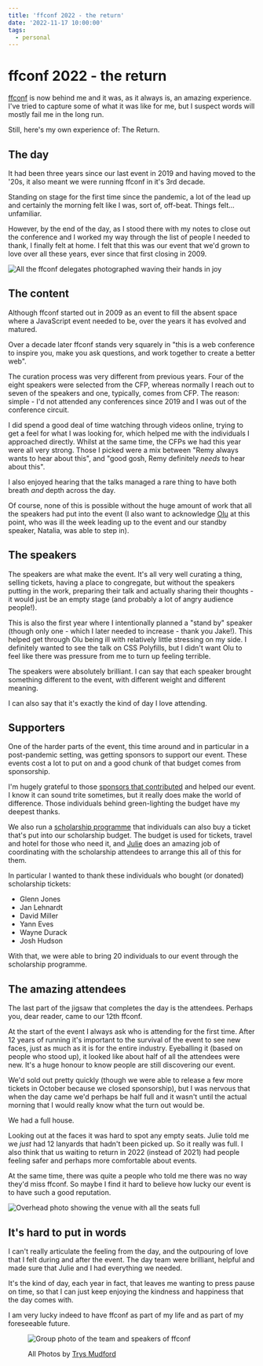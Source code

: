 ```yaml
---
title: 'ffconf 2022 - the return'
date: '2022-11-17 10:00:00'
tags:
  - personal
---
```


# ffconf 2022 - the return

[ffconf](https://2022.ffconf.org) is now behind me and it was, as it always is, an amazing experience. I've tried to capture some of what it was like for me, but I suspect words will mostly fail me in the long run.

Still, here's my own experience of: The Return.

<!--more-->

## The day

It had been three years since our last event in 2019 and having moved to the '20s, it also meant we were running ffconf in it's 3rd decade.

Standing on stage for the first time since the pandemic, a lot of the lead up and certainly the morning felt like I was, sort of, off-beat. Things felt…unfamiliar.

However, by the end of the day, as I stood there with my notes to close out the conference and I worked my way through the list of people I needed to thank, I finally felt at home. I felt that this was our event that we'd grown to love over all these years, ever since that first closing in 2009.

![All the ffconf delegates photographed waving their hands in joy](/images/ffconf-2022/everyone.jpg)

## The content

Although ffconf started out in 2009 as an event to fill the absent space where a JavaScript event needed to be, over the years it has evolved and matured.

Over a decade later ffconf stands very squarely in "this is a web conference to inspire you, make you ask questions, and work together to create a better web".

The curation process was very different from previous years. Four of the eight speakers were selected from the CFP, whereas normally I reach out to seven of the speakers and one, typically, comes from CFP. The reason: simple - I'd not attended any conferences since 2019 and I was out of the conference circuit.

I did spend a good deal of time watching through videos online, trying to get a feel for what I was looking for, which helped me with the individuals I approached directly. Whilst at the same time, the CFPs we had this year were all very strong. Those I picked were a mix between "Remy always wants to hear about this", and "good gosh, Remy definitely *needs* to hear about this".

I also enjoyed hearing that the talks managed a rare thing to have both breath _and_ depth across the day.

Of course, none of this is possible without the huge amount of work that all the speakers had put into the event (I also want to acknowledge [Olu](https://olu.online/) at this point, who was ill the week leading up to the event and our standby speaker, Natalia, was able to step in).

## The speakers

The speakers are what make the event. It's all very well curating a thing, selling tickets, having a place to congregate, but without the speakers putting in the work, preparing their talk and actually sharing their thoughts - it would just be an empty stage (and probably a lot of angry audience people!).

This is also the first year where I intentionally planned a "stand by" speaker (though only one - which I later needed to increase - thank you Jake!). This helped get through Olu being ill with relatively little stressing on my side. I definitely wanted to see the talk on CSS Polyfills, but I didn't want Olu to feel like there was pressure from me to turn up feeling terrible.

The speakers were absolutely brilliant. I can say that each speaker brought something different to the event, with different weight and different meaning.

I can also say that it's exactly the kind of day I love attending.

## Supporters

One of the harder parts of the event, this time around and in particular in a post-pandemic setting, was getting sponsors to support our event. These events cost a lot to put on and a good chunk of that budget comes from sponsorship.

I'm hugely grateful to those [sponsors that contributed](https://2022.ffconf.org/#sponsors) and helped our event. I know it can sound trite sometimes, but it really does make the world of difference. Those individuals behind green-lighting the budget have my deepest thanks.

We also run a [scholarship programme](https://ffconf.org/scholarship/) that individuals can also buy a ticket that's put into our scholarship budget. The budget is used for tickets, travel and hotel for those who need it, and [Julie](https://twitter.com/Julieanne/) does an amazing job of coordinating with the scholarship attendees to arrange this all of this for them.

In particular I wanted to thank these individuals who bought (or donated) scholarship tickets:

- Glenn Jones
- Jan Lehnardt
- David Miller
- Yann Eves
- Wayne Durack
- Josh Hudson

With that, we were able to bring 20 individuals to our event through the scholarship programme.

## The amazing attendees

The last part of the jigsaw that completes the day is the attendees. Perhaps you, dear reader, came to our 12th ffconf.

At the start of the event I always ask who is attending for the first time. After 12 years of running it's important to the survival of the event to see new faces, just as much as it is for the entire industry. Eyeballing it (based on people who stood up), it looked like about half of all the attendees were new. It's a huge honour to know people are still discovering our event.

We'd sold out pretty quickly (though we were able to release a few more tickets in October because we closed sponsorship), but I was nervous that when the day came we'd perhaps be half full and it wasn't until the actual morning that I would really know what the turn out would be.

We had a full house.

Looking out at the faces it was hard to spot any empty seats. Julie told me we _just_ had 12 lanyards that hadn't been picked up. So it really was full. I also think that us waiting to return in 2022 (instead of 2021) had people feeling safer and perhaps more comfortable about events.

At the same time, there was quite a people who told me there was no way they'd miss ffconf. So maybe I find it hard to believe how lucky our event is to have such a good reputation.

![Overhead photo showing the venue with all the seats full](/images/ffconf-2022/full.jpg)

## It's hard to put in words

I can't really articulate the feeling from the day, and the outpouring of love that I felt during and after the event. The day team were brilliant, helpful and made sure that Julie and I had everything we needed.

It's the kind of day, each year in fact, that leaves me wanting to press pause on time, so that I can just keep enjoying the kindness and happiness that the day comes with.

I am very lucky indeed to have ffconf as part of my life and as part of my foreseeable future.

<figure>

![Group photo of the team and speakers of ffconf](/images/ffconf-2022/team.jpg)

<figcaption>All Photos by <a href="https://www.trysmudford.com/">Trys Mudford</a></figcaption></figure>

